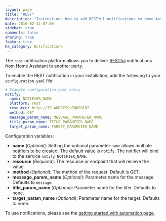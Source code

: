 ```yaml
---
layout: page
title: "REST"
description: "Instructions how to add RESTful notifications to Home Assistant."
date: 2016-02-12 07:00
sidebar: true
comments: false
sharing: true
footer: true
ha_category: Notifications
---
```



The `rest` notification platform allows you to deliver [RESTful](https://en.wikipedia.org/wiki/Representational_state_transfer) notifications from Home Assistant to another party.

To enable the REST notification in your installation, add the following to your `configuration.yaml` file:

```yaml
# Example configuration.yaml entry
notify:
  name: NOTIFIER_NAME
  platform: rest
  resource: http://IP_ADDRESS/ENDPOINT
  method: GET
  message_param_name: MESSAGE_PARAMETER_NAME
  title_param_name: TITLE_PARAMETER_NAME
  target_param_name: TARGET_PARAMETER_NAME
```

Configuration variables:

- **name** (*Optional*): Setting the optional parameter `name` allows multiple notifiers to be created. The default value is `notify`. The notifier will bind to the service `notify.NOTIFIER_NAME`.
- **resource** (*Required*): The resource or endpoint that will recieve the value.
- **method** (*Optional*): The method of the request. Default is GET.
- **message_param_name** (*Optional*): Parameter name for the message. Defaults to `message`.
- **title_param_name** (*Optional*): Parameter name for the title. Defaults to none.
- **target_param_name** (*Optional*): Parameter name for the target. Defaults to none.

To use notifications, please see the [getting started with automation page](/getting-started/automation/).

